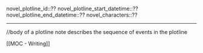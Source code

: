 novel_plotline_id::??
novel_plotline_start_datetime::??
novel_plotline_end_datetime::?? 
novel_characters::??

************************************
//body of a plotline note describes the sequence of events in the plotline

[[MOC - Writing]]